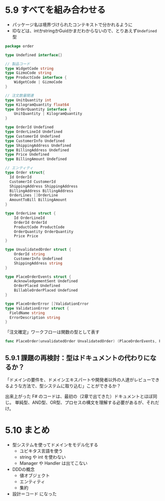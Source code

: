 # 5.9 すべてを組み合わせる
- パッケージ名は境界づけられたコンテキストで分かれるように
- IDなどは、intかstringかGuidかまだわからないので、とりあえず`Undefined`型

```go
package order

type Undefined interface{}

// 製品コード
type WidgetCode string
type GizmoCode string
type ProductCode interface {
    WidgetCode | GizmoCode
}

// 注文数量関連
type UnitQuantity int
type KilogramQuantity float64
type OrderQuantity interface {
    UnitQuantity | KilogramQuantity
}

type OrderId Undefined
type OrderLineId Undefined
type CustomerId Undefined
type CustomerInfo Undefined
type ShippingAddress Undefined
type BillingAddress Undefined
type Price Undefined
type BillingAmount Undefined

// エンティティ
type Order struct{
  Id OrderId
  CustomerId CustomerId
  ShippingAddress ShippingAddress
  BillingAddress BillingAddress
  OrderLines []OrderLine
  AmountToBill BillingAmount
}

type OrderLine struct {
    Id OrderLineId
    OrderId OrderId
    ProductCode ProductCode
    OrderQuantity OrderQuantity
    Price Price
}

type UnvalidatedOrder struct {
    OrderId string
    CustomerInfo Undefined
    ShippingAddress string
}

type PlaceOrderEvents struct {
    AcknowledgementSent Undefined
    OrderPlaced Undefined
    BillableOrderPlaced Undefined
}

type PlaceOrderError []ValidationError
type ValidationError struct {
  FieldName string
  ErrorDescription string
}
```

「注文確定」ワークフローは関数の型として表す
```go
func PlaceOrder(unvalidatedOrder UnvalidatedOrder) (PlaceOrderEvents, PlaceOrderError)
```

## 5.9.1 課題の再検討：型はドキュメントの代わりになるか？
「ドメインの要件を、ドメインエキスパートや開発者以外の人達がレビューできるような方法で、型システムに取り込む」ことができるか？

出来上がった F# のコードは、最初の（2章で出てきた）ドキュメントとほぼ同じ。
単純型、AND型、OR型、プロセスの構文を理解する必要があるが、それだけ。

# 5.10 まとめ
- 型システムを使ってドメインをモデル化する
  - ユビキタス言語を使う
  - string や int を使わない
  - Manager や Handler は出てこない
- DDDの概念
  - 値オブジェクト
  - エンティティ
  - 集約
- 設計＝コード になった

